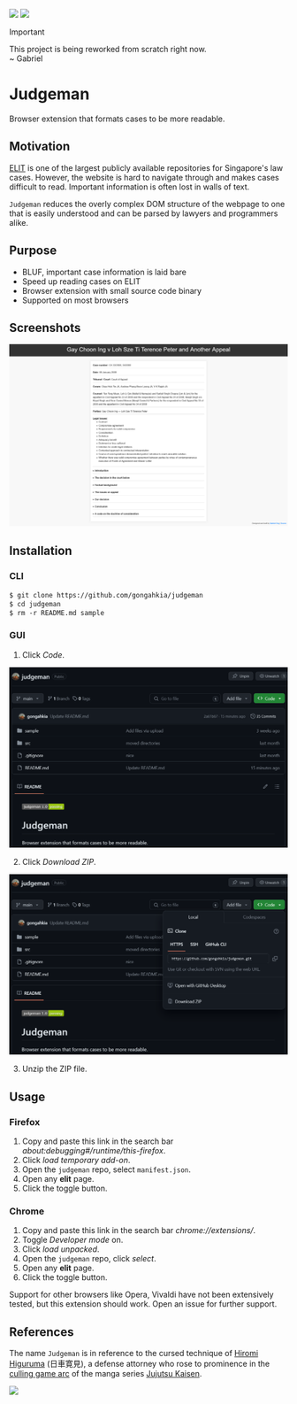 [![](https://img.shields.io/badge/judgeman_1.0-deprecated-red)](https://github.com/gongahkia/judgeman/releases/tag/1.0) [![](https://img.shields.io/badge/judgeman_2.0-passing-green)](https://github.com/gongahkia/judgeman/releases/tag/2.0)

> [!IMPORTANT]  
> This project is being reworked from scratch right now.  
> \~ Gabriel  

# Judgeman

Browser extension that formats cases to be more readable.

## Motivation

[ELIT](https://www.elitigation.sg/_layouts/IELS/HomePage/Pages/Home.aspx) is one of the largest publicly available repositories for Singapore's law cases. However, the website is hard to navigate through and makes cases difficult to read. Important information is often lost in walls of text.

`Judgeman` reduces the overly complex DOM structure of the webpage to one that is easily understood and can be parsed by lawyers and programmers alike.

## Purpose

* BLUF, important case information is laid bare
* Speed up reading cases on ELIT
* Browser extension with small source code binary
* Supported on most browsers

## Screenshots

![](sample/screenshot-1.png)

## Installation

### CLI

```console
$ git clone https://github.com/gongahkia/judgeman
$ cd judgeman
$ rm -r README.md sample
```

### GUI

1. Click *Code*.

![](sample/install-1.png)

2. Click *Download ZIP*.

![](sample/install-2.png)

3. Unzip the ZIP file. 

## Usage

### Firefox
1. Copy and paste this link in the search bar *about:debugging#/runtime/this-firefox*.
2. Click *load temporary add-on*.
3. Open the `judgeman` repo, select `manifest.json`.
4. Open any **elit** page.
5. Click the toggle button.

### Chrome

1. Copy and paste this link in the search bar *chrome://extensions/*.
2. Toggle *Developer mode* on.
3. Click *load unpacked*.
4. Open the `judgeman` repo, click *select*.
5. Open any **elit** page.
6. Click the toggle button.

Support for other browsers like Opera, Vivaldi have not been extensively tested, but this extension should work. Open an issue for further support.

## References

The name `Judgeman` is in reference to the cursed technique of [Hiromi Higuruma](https://jujutsu-kaisen.fandom.com/wiki/Hiromi_Higuruma) (日車寛見), a defense attorney who rose to prominence in the [culling game arc](https://jujutsu-kaisen.fandom.com/wiki/Culling_Game_Arc) of the manga series [Jujutsu Kaisen](https://jujutsu-kaisen.fandom.com/wiki/Jujutsu_Kaisen_Wiki).

![](https://64.media.tumblr.com/2a449b56b7bf13ef94308fa4708b71fc/9f2fa11c67b698f5-4b/s1280x1920/83db52625d6df7b945b482183d12542a561407ab.png)
